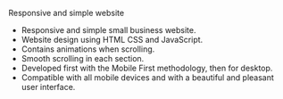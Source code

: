 Responsive and simple website


- Responsive and simple small business website.
- Website design using HTML CSS and JavaScript.
- Contains animations when scrolling.
- Smooth scrolling in each section.
- Developed first with the Mobile First methodology, then for desktop.
- Compatible with all mobile devices and with a beautiful and pleasant user interface.
